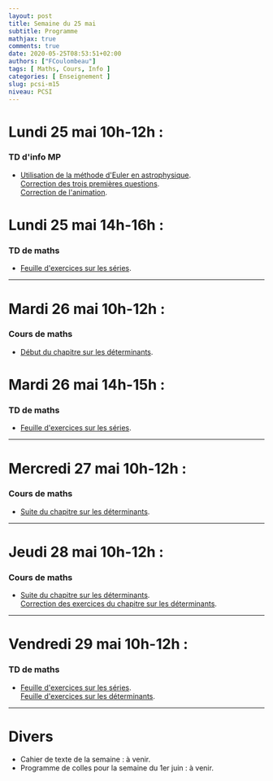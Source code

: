 ```yaml
---
layout: post
title: Semaine du 25 mai
subtitle: Programme
mathjax: true
comments: true
date: 2020-05-25T08:53:51+02:00
authors: ["FCoulombeau"]
tags: [ Maths, Cours, Info ]
categories: [ Enseignement ]
slug: pcsi-m15
niveau: PCSI
---
```


# Lundi 25 mai 10h-12h :
### TD d'info MP
- [Utilisation de la méthode d'Euler en astrophysique](https://fcoulombeau.github.io/cours/MP-Euler.pdf).  
  [Correction des trois premières questions](https://fcoulombeau.github.io/cours/EulerAstroFinal.py).  
  [Correction de l'animation](https://fcoulombeau.github.io/cours/EulerAstroAnimation.py).

# Lundi 25 mai 14h-16h :
### TD de maths
- [Feuille d'exercices sur les séries](https://fcoulombeau.github.io/cours/PCSI-Exo-15052020.pdf).

---

# Mardi 26 mai 10h-12h :
### Cours de maths
- [Début du chapitre sur les déterminants](https://fcoulombeau.github.io/cours/PCSI-Cours-26052020.pdf).

# Mardi 26 mai 14h-15h :
### TD de maths
- [Feuille d'exercices sur les séries](https://fcoulombeau.github.io/cours/PCSI-Exo-15052020.pdf).

---

# Mercredi 27 mai 10h-12h : 
### Cours de maths

- [Suite du chapitre sur les déterminants](https://fcoulombeau.github.io/cours/PCSI-Cours-27052020.pdf).

---

# Jeudi 28 mai 10h-12h : 
### Cours de maths

- [Suite du chapitre sur les déterminants](https://fcoulombeau.github.io/cours/PCSI-Cours-28052020.pdf).  
  [Correction des exercices du chapitre sur les déterminants](https://fcoulombeau.github.io/cours/PCSI-CoursCor-28052020.pdf).

---

# Vendredi 29 mai 10h-12h : 
### TD de maths

- [Feuille d'exercices sur les séries](https://fcoulombeau.github.io/cours/PCSI-Exo-15052020.pdf).  
  [Feuille d'exercices sur les déterminants](https://fcoulombeau.github.io/cours/PCSI-Exo-28052020.pdf).

---

# Divers

- Cahier de texte de la semaine : à venir.
- Programme de colles pour la semaine du 1er juin : à venir.